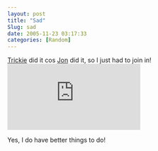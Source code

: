 ```yaml
---
layout: post
title: "Sad"
Slug: sad
date: 2005-11-23 03:17:33
categories: [Random]
---
```

[Trickie](http://www.trickie.org/blog/archives/93-Computer-Savviness-Inappropriate-Scripting.html) did it cos [Jon](http://jon.oxer.com.au/blog/id/71) did it, so I just had to join in! [![My computer geek score is greater than 100% of all people in the world! How do you compare? Click here to find out!](http://www.nerdtests.com/images/ft/cg.php?val=0848)](http://www.nerdtests.com/ft_cg.php?im)

Yes, I do have better things to do!
